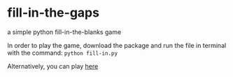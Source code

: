 # fill-in-the-gaps
a simple python fill-in-the-blanks game

In order to play the game, download the package and run the file in terminal with the command: 
<code>python fill-in.py</code>

Alternatively, you can play <a href="https://trinket.io/python/0db1d89818?outputOnly=true&runOption=run" target="_blank">here</a>
